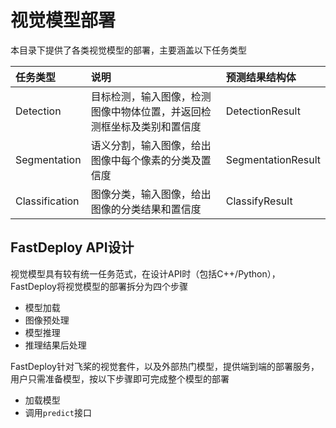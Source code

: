 # 视觉模型部署

本目录下提供了各类视觉模型的部署，主要涵盖以下任务类型

| 任务类型 | 说明 | 预测结果结构体 |
| :------- | :----| :------------- |
| Detection | 目标检测，输入图像，检测图像中物体位置，并返回检测框坐标及类别和置信度 | DetectionResult |
| Segmentation | 语义分割，输入图像，给出图像中每个像素的分类及置信度 | SegmentationResult |
| Classification | 图像分类，输入图像，给出图像的分类结果和置信度 | ClassifyResult |


## FastDeploy API设计

视觉模型具有较有统一任务范式，在设计API时（包括C++/Python），FastDeploy将视觉模型的部署拆分为四个步骤

- 模型加载
- 图像预处理
- 模型推理
- 推理结果后处理

FastDeploy针对飞桨的视觉套件，以及外部热门模型，提供端到端的部署服务，用户只需准备模型，按以下步骤即可完成整个模型的部署

- 加载模型
- 调用`predict`接口
